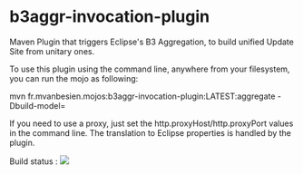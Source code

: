 # b3aggr-invocation-plugin
Maven Plugin that triggers Eclipse's B3 Aggregation, to build unified Update Site from unitary ones.

To use this plugin using the command line, anywhere from your filesystem, you can run the mojo as following:

mvn fr.mvanbesien.mojos:b3aggr-invocation-plugin:LATEST:aggregate -Dbuild-model=<PATH-TO-YOUR-b3aggr-FILE>

If you need to use a proxy, just set the http.proxyHost/http.proxyPort values in the command line. The translation to Eclipse properties is handled by the plugin.

Build status : ![](https://travis-ci.org/mvanbesien/b3aggr-invocation-plugin.svg?branch=master)
